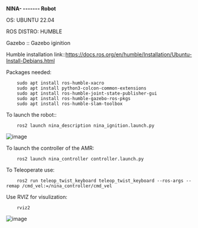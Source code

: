 **NINA- ------- Robot**

OS: UBUNTU 22.04

ROS DISTRO: HUMBLE

Gazebo :: Gazebo iginition

Humble installation link::https://docs.ros.org/en/humble/Installation/Ubuntu-Install-Debians.html


            
Packages needed:
        
        sudo apt install ros-humble-xacro
        sudo apt install python3-colcon-common-extensions
        sudo apt install ros-humble-joint-state-publisher-gui
        sudo apt install ros-humble-gazebo-ros-pkgs
        sudo apt install ros-humble-slam-toolbox
        
To launch the robot::
        
        ros2 launch nina_description nina_ignition.launch.py

![image](https://github.com/user-attachments/assets/3f5d74e3-d5f1-4d7e-a74a-664df8431eee)


To launch the controller of the AMR:

        ros2 launch nina_controller controller.launch.py
To Teleoperate use:

        ros2 run teleop_twist_keyboard teleop_twist_keyboard --ros-args --remap /cmd_vel:=/nina_controller/cmd_vel
Use RVIZ for visulization:

        rviz2

![image](https://github.com/user-attachments/assets/e1cdcdc5-2f7d-46c0-929f-96bd33667284)

